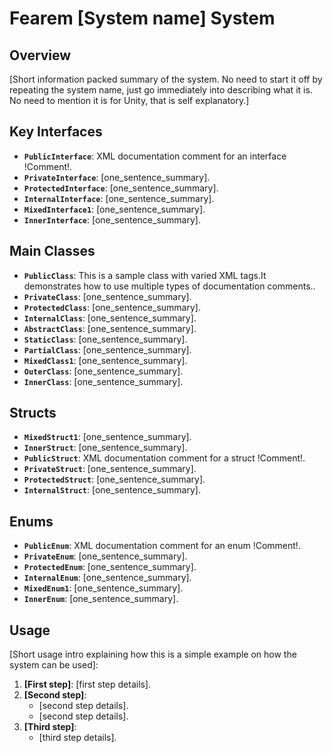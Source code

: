 # Fearem [System name] System

## Overview
[Short information packed summary of the system. No need to start it off by repeating the system name, just go immediately into describing what it is. No need to mention it is for Unity, that is self explanatory.]

## Key Interfaces
- **`PublicInterface`**: XML documentation comment for an interface !Comment!.
- **`PrivateInterface`**: [one_sentence_summary].
- **`ProtectedInterface`**: [one_sentence_summary].
- **`InternalInterface`**: [one_sentence_summary].
- **`MixedInterface1`**: [one_sentence_summary].
- **`InnerInterface`**: [one_sentence_summary].

## Main Classes
- **`PublicClass`**: This is a sample class with varied XML tags.It demonstrates how to use multiple types of documentation comments..
- **`PrivateClass`**: [one_sentence_summary].
- **`ProtectedClass`**: [one_sentence_summary].
- **`InternalClass`**: [one_sentence_summary].
- **`AbstractClass`**: [one_sentence_summary].
- **`StaticClass`**: [one_sentence_summary].
- **`PartialClass`**: [one_sentence_summary].
- **`MixedClass1`**: [one_sentence_summary].
- **`OuterClass`**: [one_sentence_summary].
- **`InnerClass`**: [one_sentence_summary].

## Structs
- **`MixedStruct1`**: [one_sentence_summary].
- **`InnerStruct`**: [one_sentence_summary].
- **`PublicStruct`**: XML documentation comment for a struct !Comment!.
- **`PrivateStruct`**: [one_sentence_summary].
- **`ProtectedStruct`**: [one_sentence_summary].
- **`InternalStruct`**: [one_sentence_summary].

## Enums
- **`PublicEnum`**: XML documentation comment for an enum !Comment!.
- **`PrivateEnum`**: [one_sentence_summary].
- **`ProtectedEnum`**: [one_sentence_summary].
- **`InternalEnum`**: [one_sentence_summary].
- **`MixedEnum1`**: [one_sentence_summary].
- **`InnerEnum`**: [one_sentence_summary].

## Usage

[Short usage intro explaining how this is a simple example on how the system can be used]:

1. **[First step]**: [first step details].
2. **[Second step]**:
    - [second step details].
    - [second step details].
3. **[Third step]**:
    - [third step details].
